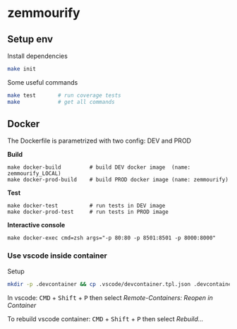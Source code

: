 # zemmourify

## Setup env

Install dependencies
```bash
make init
```

Some useful commands
```bash
make test       # run coverage tests
make            # get all commands
```
## Docker

The Dockerfile is parametrized with two config: DEV and PROD

**Build**
```
make docker-build         # build DEV docker image  (name: zemmourify_LOCAL)
make docker-prod-build    # build PROD docker image (name: zemmourify)
```

**Test**
```
make docker-test          # run tests in DEV image
make docker-prod-test     # run tests in PROD image
```

**Interactive console**
```
make docker-exec cmd=zsh args="-p 80:80 -p 8501:8501 -p 8000:8000"
```
### Use vscode inside container

Setup
```bash
mkdir -p .devcontainer && cp .vscode/devcontainer.tpl.json .devcontainer/devcontainer.json
```

In vscode: <kbd>CMD</kbd> + <kbd>Shift</kbd> + <kbd>P</kbd> then select *Remote-Containers: Reopen in Container*

To rebuild vscode container: <kbd>CMD</kbd> + <kbd>Shift</kbd> + <kbd>P</kbd> then select *Rebuild...*
